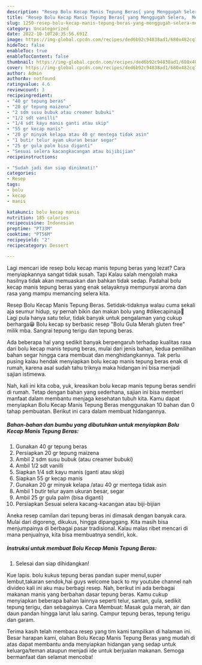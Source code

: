 ```yaml
---
description: "Resep Bolu Kecap Manis Tepung Beras{ yang Menggugah Selera,  Menu Buat lebaran"
title: "Resep Bolu Kecap Manis Tepung Beras{ yang Menggugah Selera,  Menu Buat lebaran"
slug: 1250-resep-bolu-kecap-manis-tepung-beras-yang-menggugah-selera-menu-buat-lebaran
category: Uncategorized
date: 2022-10-10T20:35:56.691Z
image: https://img-global.cpcdn.com/recipes/ded6b92c94838ad1/680x482cq70/bolu-kecap-manis-tepung-beras-foto-resep-utama.jpg
hideToc: false
enableToc: true
enableTocContent: false
thumbnail: https://img-global.cpcdn.com/recipes/ded6b92c94838ad1/680x482cq70/bolu-kecap-manis-tepung-beras-foto-resep-utama.jpg
cover: https://img-global.cpcdn.com/recipes/ded6b92c94838ad1/680x482cq70/bolu-kecap-manis-tepung-beras-foto-resep-utama.jpg
author: Admin
authorAv: notfound
ratingvalue: 4.6
reviewcount: 3
recipeingredient:
- "40 gr tepung beras"
- "20 gr tepung maizena"
- "2 sdm susu bubuk atau creamer bubuki"
- "1/2 sdt vanilli"
- "1/4 sdt kayu manis ganti atau skip"
- "55 gr kecap manis"
- "20 gr minyak kelapa atau 40 gr mentega tidak asin"
- "1 butir telur ayam ukuran besar segar"
- "25 gr gula palm bisa diganti"
- "Sesuai selera kacangkacangan atau bijibijian"
recipeinstructions:

- "Sudah jadi dan siap dinikmati!"
categories:
- Resep
tags:
- bolu
- kecap
- manis

katakunci: bolu kecap manis 
nutrition: 185 calories
recipecuisine: Indonesian
preptime: "PT33M"
cooktime: "PT56M"
recipeyield: "2"
recipecategory: Dessert

---
```



Lagi mencari ide resep bolu kecap manis tepung beras yang lezat? Cara menyiapkannya sangat tidak susah. Tapi Kalau salah mengolah maka hasilnya tidak akan memuaskan dan bahkan tidak sedap. Padahal bolu kecap manis tepung beras yang enak selayaknya mempunyai aroma dan rasa yang mampu memancing selera kita.


Resep Bolu Kecap Manis Tepung Beras. Setidak-tidaknya walau cuma sekali aja seumur hidup, sy pernah bikin dan makan bolu yang #dikecapinaja🤭 Lagi pula hanya satu telur, tidak banyak untuk pengalaman yang cukup berharga😁 Bolu kecap sy berbasic resep &#34;Bolu Gula Merah gluten free&#34; milik mba. Sangrai tepung terigu dan tepung beras.

Ada beberapa hal yang sedikit banyak berpengaruh terhadap kualitas rasa dari bolu kecap manis tepung beras, mulai dari jenis bahan, kedua pemilihan bahan segar hingga cara membuat dan menghidangkannya. Tak perlu pusing kalau hendak menyiapkan bolu kecap manis tepung beras enak di rumah, karena asal sudah tahu triknya maka hidangan ini bisa menjadi sajian istimewa.


Nah, kali ini kita coba, yuk, kreasikan bolu kecap manis tepung beras sendiri di rumah. Tetap dengan bahan yang sederhana, sajian ini bisa memberi manfaat dalam membantu menjaga kesehatan tubuh kita. Kamu dapat menyiapkan Bolu Kecap Manis Tepung Beras menggunakan 10 bahan dan 0 tahap pembuatan. Berikut ini cara dalam membuat hidangannya.

<!--inarticleads1-->

##### Bahan-bahan dan bumbu yang dibutuhkan untuk menyiapkan Bolu Kecap Manis Tepung Beras:

1. Gunakan 40 gr tepung beras
1. Persiapkan 20 gr tepung maizena
1. Ambil 2 sdm susu bubuk (atau creamer bubuki)
1. Ambil 1/2 sdt vanilli
1. Siapkan 1/4 sdt kayu manis (ganti atau skip)
1. Siapkan 55 gr kecap manis
1. Gunakan 20 gr minyak kelapa /atau 40 gr mentega tidak asin
1. Ambil 1 butir telur ayam ukuran besar, segar
1. Ambil 25 gr gula palm (bisa diganti)
1. Persiapkan Sesuai selera kacang-kacangan atau biji-bijian


Aneka resep camilan dari tepung beras ini dimasak dengan banyak cara. Mulai dari digoreng, dikukus, hingga dipanggang. Kita masih bisa menjumpainya di berbagai pasar tradisional. Kalau malas ribet mencari di mana penjualnya, kita bisa membuatnya sendiri, kok. 

<!--inarticleads2-->

##### Instruksi untuk membuat Bolu Kecap Manis Tepung Beras:


1. Selesai dan siap dihidangkan!

Kue lapis. bolu kukus tepung beras pandan super menul,super lembut,takaran sendok,hai guys welcome back to my youtube channel nah divideo kali ini aku mau berbagi resep. Nah, berikut ini ada berbagai makanan manis yang berbahan dasar tepung beras. Kamu cukup menyiapkan beberapa bahan lainnya seperti telur, santan, gula, sedikit tepung terigu, dan sebagainya. Cara Membuat: Masak gula merah, air dan daun pandan hingga larut lalu saring. Campur tepung beras, tepung terigu dan garam. 

Terima kasih telah membaca resep yang tim kami tampilkan di halaman ini. Besar harapan kami, olahan Bolu Kecap Manis Tepung Beras yang mudah di atas dapat membantu anda menyiapkan hidangan yang sedap untuk keluarga/teman ataupun menjadi ide untuk berjualan makanan. Semoga bermanfaat dan selamat mencoba!
